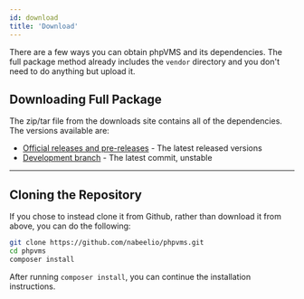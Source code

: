 ```yaml
---
id: download
title: 'Download'
---
```

There are a few ways you can obtain phpVMS and its dependencies. The full package method already includes the `vendor` directory and you don't need to do anything but upload it.

## Downloading Full Package

The zip/tar file from the downloads site contains all of the dependencies. The versions available are:

- [Official releases and pre-releases](https://github.com/nabeelio/phpvms/releases) - The latest released versions
- [Development branch](http://downloads.phpvms.net/phpvms-7.0.0-dev.tar.gz) - The latest commit, unstable

---

## Cloning the Repository

If you chose to instead clone it from Github, rather than download it from above, you can do the following:

```bash
git clone https://github.com/nabeelio/phpvms.git
cd phpvms
composer install
```

After running `composer install`, you can continue the installation instructions.
